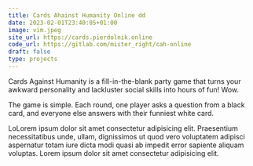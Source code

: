 ```yaml
---
title: Cards Ahainst Humanity Online dd
date: 2023-02-01T23:40:05+01:00
image: vim.jpeg
site_url: https://cards.pierdolnik.online
code_url: https://gitlab.com/mister_right/cah-online
draft: false
type: projects
---
```

Cards Against Humanity is a fill-in-the-blank party game that turns your awkward personality and lackluster social skills into hours of fun! Wow.

The game is simple. Each round, one player asks a question from a black card, and everyone else answers with their funniest white card.

LoLorem ipsum dolor sit amet consectetur adipisicing elit. Praesentium necessitatibus unde, ullam, dignissimos ut quod vero voluptatem adipisci aspernatur totam iure dicta modi quasi ab impedit error sapiente aliquam voluptas.
Lorem ipsum dolor sit amet consectetur adipisicing elit.